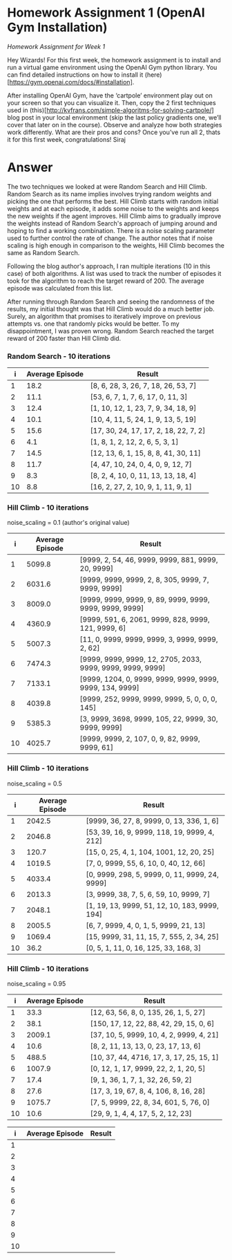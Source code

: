 # Homework Assignment 1 (OpenAI Gym Installation)
_Homework Assignment for Week 1_

Hey Wizards! For this first week, the homework assignment is to install and run a virtual game environment using the OpenAI Gym python library. You can find detailed instructions on how to install it (here)[https://gym.openai.com/docs/#installation].

After installing OpenAI Gym, have the ‘cartpole’ environment play out on your screen so that you can visualize it. Then, copy the 2 first techniques used in (this)[http://kvfrans.com/simple-algoritms-for-solving-cartpole/] blog post in your local environment (skip the last policy gradients one, we’ll cover that later on in the course). Observe and analyze how both strategies work differently. What are their pros and cons? Once you’ve run all 2, thats it for this first week, congratulations!   Siraj


# Answer

The two techniques we looked at were Random Search and Hill Climb. Random Search as its name implies involves trying random weights and picking the one that performs the best. Hill Climb starts with random initial weights and at each episode, it adds some noise to the weights and keeps the new weights if the agent improves. Hill Climb aims to gradually improve the weights instead of Random Search's approach of jumping around and hoping to find a working combination. There is a noise scaling parameter used to further control the rate of change. The author notes that if noise scaling is high enough in comparison to the weights, Hill Climb becomes the same as Random Search.

Following the blog author's approach, I ran multiple iterations (10 in this case) of both algorithms. A list was used to track the number of episodes it took for the algorithm to reach the target reward of 200. The average episode was calculated from this list.

After running through Random Search and seeing the randomness of the results, my initial thought was that Hill Climb would do a much better job. Surely, an algorithm that promises to iteratively improve on previous attempts vs. one that randomly picks would be better. To my disappointment, I was proven wrong. Random Search reached the target reward of 200 faster than Hill Climb did.



### Random Search - 10 iterations

| i  | Average Episode | Result |
| -  |  -     | - |
| 1  | 18.2 | [8, 6, 28, 3, 26, 7, 18, 26, 53, 7]
| 2  | 11.1 | [53, 6, 7, 1, 7, 6, 17, 0, 11, 3]
| 3  | 12.4 | [1, 10, 12, 1, 23, 7, 9, 34, 18, 9]
| 4  | 10.1 | [10, 4, 11, 5, 24, 1, 9, 13, 5, 19]
| 5  | 15.6 | [17, 30, 24, 17, 17, 2, 18, 22, 7, 2]
| 6  | 4.1 | [1, 8, 1, 2, 12, 2, 6, 5, 3, 1]
| 7  | 14.5 | [12, 13, 6, 1, 15, 8, 8, 41, 30, 11]
| 8  | 11.7 | [4, 47, 10, 24, 0, 4, 0, 9, 12, 7]
| 9  | 8.3 | [8, 2, 4, 10, 0, 11, 13, 13, 18, 4]
| 10 | 8.8 | [16, 2, 27, 2, 10, 9, 1, 11, 9, 1]


### Hill Climb - 10 iterations
noise_scaling = 0.1 (author's original value)

| i  | Average Episode | Result |
| -  |  -     | - |
| 1  | 5099.8 | [9999, 2, 54, 46, 9999, 9999, 881, 9999, 20, 9999]
| 2  | 6031.6 | [9999, 9999, 9999, 2, 8, 305, 9999, 7, 9999, 9999]
| 3  | 8009.0 | [9999, 9999, 9999, 9, 89, 9999, 9999, 9999, 9999, 9999]
| 4  | 4360.9 | [9999, 591, 6, 2061, 9999, 828, 9999, 121, 9999, 6]
| 5  | 5007.3 | [11, 0, 9999, 9999, 9999, 3, 9999, 9999, 2, 62]
| 6  | 7474.3 | [9999, 9999, 9999, 12, 2705, 2033, 9999, 9999, 9999, 9999]
| 7  | 7133.1 | [9999, 1204, 0, 9999, 9999, 9999, 9999, 9999, 134, 9999]
| 8  | 4039.8 | [9999, 252, 9999, 9999, 9999, 5, 0, 0, 0, 145]
| 9  | 5385.3 | [3, 9999, 3698, 9999, 105, 22, 9999, 30, 9999, 9999]
| 10 | 4025.7 | [9999, 9999, 2, 107, 0, 9, 82, 9999, 9999, 61]


### Hill Climb - 10 iterations
noise_scaling = 0.5

| i  | Average Episode | Result |
| -  |  -     | - |
| 1  | 2042.5 | [9999, 36, 27, 8, 9999, 0, 13, 336, 1, 6]
| 2  | 2046.8 | [53, 39, 16, 9, 9999, 118, 19, 9999, 4, 212]
| 3  | 120.7 | [15, 0, 25, 4, 1, 104, 1001, 12, 20, 25]
| 4  | 1019.5 | [7, 0, 9999, 55, 6, 10, 0, 40, 12, 66]
| 5  | 4033.4 | [0, 9999, 298, 5, 9999, 0, 11, 9999, 24, 9999]
| 6  | 2013.3 | [3, 9999, 38, 7, 5, 6, 59, 10, 9999, 7]
| 7  | 2048.1 | [1, 19, 13, 9999, 51, 12, 10, 183, 9999, 194]
| 8  | 2005.5 | [6, 7, 9999, 4, 0, 1, 5, 9999, 21, 13]
| 9  | 1069.4 | [15, 9999, 31, 11, 15, 7, 555, 2, 34, 25]
| 10 | 36.2 | [0, 5, 1, 11, 0, 16, 125, 33, 168, 3]


### Hill Climb - 10 iterations
noise_scaling = 0.95

| i | Average Episode | Result |
| - |  -     | - |
| 1 | 33.3 | [12, 63, 56, 8, 0, 135, 26, 1, 5, 27] | 
| 2 | 38.1 | [150, 17, 12, 22, 88, 42, 29, 15, 0, 6] | 
| 3 | 2009.1 | [37, 10, 5, 9999, 10, 4, 2, 9999, 4, 21] | 
| 4 | 10.6 | [8, 2, 11, 13, 13, 0, 23, 17, 13, 6] | 
| 5 | 488.5 | [10, 37, 44, 4716, 17, 3, 17, 25, 15, 1] | 
| 6 | 1007.9 | [0, 12, 1, 17, 9999, 22, 2, 1, 20, 5] | 
| 7 | 17.4 | [9, 1, 36, 1, 7, 1, 32, 26, 59, 2]
| 8 | 27.6 | [17, 3, 19, 67, 8, 4, 106, 8, 16, 28]
| 9 | 1075.7 | [7, 5, 9999, 22, 8, 34, 601, 5, 76, 0]
| 10 | 10.6 | [29, 9, 1, 4, 4, 17, 5, 2, 12, 23]


 



| i  | Average Episode | Result |
| -  |  -     | - |
| 1  | 
| 2  | 
| 3  | 
| 4  | 
| 5  | 
| 6  | 
| 7  | 
| 8  | 
| 9  | 
| 10 | 
